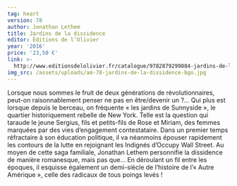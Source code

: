 ```yaml
---
tag: heart
version: 78
author: Jonathan Lethem
title: Jardins de la dissidence
editor: Éditions de l’Olivier
year: '2016'
price: '23,50 €'
link: >-
  http://www.editionsdelolivier.fr/catalogue/9782879299884-jardins-de-la-dissidence
img_src: /assets/uploads/am-78-jardins-de-la-dissidence-bgo.jpg
---
```

Lorsque nous sommes le fruit de deux générations de révolutionnaires, peut-on raisonnablement penser ne pas en être/devenir un ?... Qui plus est lorsque depuis le berceau, on fréquente « les jardins de Sunnyside », le quartier historiquement rebelle de New York. Telle est la question qui taraude le jeune Sergius, fils et petits-fils de Rose et Miriam, des femmes marquées par des vies d’engagement contestataire. Dans un premier temps réfractaire à son éducation politique, il va néanmoins épouser rapidement les contours de la lutte en rejoignant les Indignés d’Occupy Wall Street. Au moyen de cette saga familiale, Jonathan Lethem personnifie la dissidence de manière romanesque, mais pas que… En déroulant un fil entre les époques, il esquisse également un demi-siècle de l’histoire de l’« Autre Amérique », celle des radicaux de tous poings levés !
